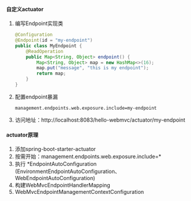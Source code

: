 #### 自定义actuator
1. 编写Endpoint实现类
    ````java
    @Configuration
    @Endpoint(id = "my-endpoint")
    public class MyEndpoint {
        @ReadOperation
        public Map<String, Object> endpoint() {
            Map<String, Object> map = new HashMap<>(16);
            map.put("message", "this is my endpoint");
            return map;
        }
    }
    ````
2. 配置endpoint暴漏
    ```properties
    management.endpoints.web.exposure.include=my-endpoint
    ```
3. 访问地址：http://localhost:8083/hello-webmvc/actuator/my-endpoint
#### actuator原理
1. 添加spring-boot-starter-actuator
2. 按需开始：management.endpoints.web.exposure.include=*
3. 执行 *EndpointAutoConfiguration (EnvironmentEndpointAutoConfiguration、WebEndpointAutoConfiguration)
4. 构建WebMvcEndpointHandlerMapping
5. WebMvcEndpointManagementContextConfiguration
